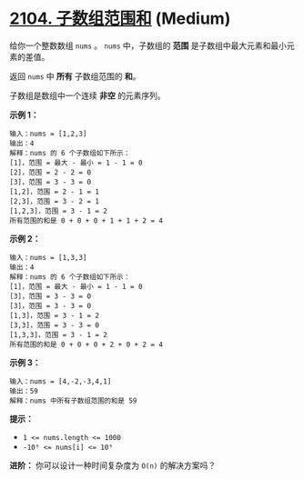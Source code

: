 # [2104. 子数组范围和][link] (Medium)

[link]: https://leetcode.cn/problems/sum-of-subarray-ranges/

给你一个整数数组 `nums` 。 `nums` 中，子数组的 **范围** 是子数组中最大元素和最小元素的差值。

返回 `nums` 中 **所有** 子数组范围的 **和**。

子数组是数组中一个连续 **非空** 的元素序列。

**示例 1：**

```
输入：nums = [1,2,3]
输出：4
解释：nums 的 6 个子数组如下所示：
[1]，范围 = 最大 - 最小 = 1 - 1 = 0
[2]，范围 = 2 - 2 = 0
[3]，范围 = 3 - 3 = 0
[1,2]，范围 = 2 - 1 = 1
[2,3]，范围 = 3 - 2 = 1
[1,2,3]，范围 = 3 - 1 = 2
所有范围的和是 0 + 0 + 0 + 1 + 1 + 2 = 4
```

**示例 2：**

```
输入：nums = [1,3,3]
输出：4
解释：nums 的 6 个子数组如下所示：
[1]，范围 = 最大 - 最小 = 1 - 1 = 0
[3]，范围 = 3 - 3 = 0
[3]，范围 = 3 - 3 = 0
[1,3]，范围 = 3 - 1 = 2
[3,3]，范围 = 3 - 3 = 0
[1,3,3]，范围 = 3 - 1 = 2
所有范围的和是 0 + 0 + 0 + 2 + 0 + 2 = 4

```

**示例 3：**

```
输入：nums = [4,-2,-3,4,1]
输出：59
解释：nums 中所有子数组范围的和是 59

```

**提示：**

- `1 <= nums.length <= 1000`
- `-10⁹ <= nums[i] <= 10⁹`

**进阶：** 你可以设计一种时间复杂度为 `O(n)` 的解决方案吗？
